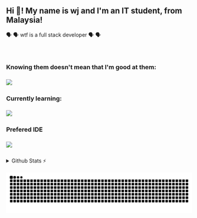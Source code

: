 <h2 align="left">Hi 👋! My name is wj and I'm an IT student, from Malaysia! </h2>

🗣️ 🗣️ wtf is a full stack developer 🗣️ 🗣️

###

<br clear="both">

<h3>Knowing them doesn't mean that I'm good at them: </h3>

###

[![](https://skillicons.dev/icons?i=html,css,python,js,c&theme=dark)](https://skillicons.dev)

###

<h3>Currently learning:</h3>

###

[![](https://skillicons.dev/icons?i=cs,react&theme=dark)](https://skillicons.dev)

###

<h3>Prefered IDE</h3>

###

[![](https://skillicons.dev/icons?i=vscode)](https://skillicons.dev)

###

<details>
  <summary>Github Stats ⚡</summary>
  <div align="center">
  
  <a href="#"><img src="https://github-readme-stats.vercel.app/api?username=wjgoh&theme=blueberry&count_private=true&hide_border=true&line_height=20" alt="Github stats"></a>
  <a href="#"><img src="https://github-readme-stats.vercel.app/api/top-langs/?username=wjgoh&layout=compact&theme=blueberry&count_private=true&hide_border=true" alt="Top Langs"></a>
  
  </div>
</details>

<div align="center">
<br clear="both">
<img src="https://raw.githubusercontent.com/wjgoh/wjgoh/output/snake.svg" alt="Snake animation" />
</div>

###



